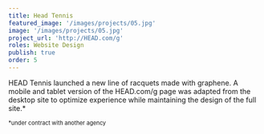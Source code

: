 ```yaml
---
title: Head Tennis
featured_image: '/images/projects/05.jpg'
image: '/images/projects/05.jpg'
project_url: 'http://HEAD.com/g'
roles: Website Design
publish: true
order: 5
---
```



HEAD Tennis launched a new line of racquets made with graphene. A mobile and tablet version of the HEAD.com/g page was adapted from the desktop site to optimize experience while maintaining the design of the full site.*

<span style="font-size: 80%">*under contract with another agency</span>